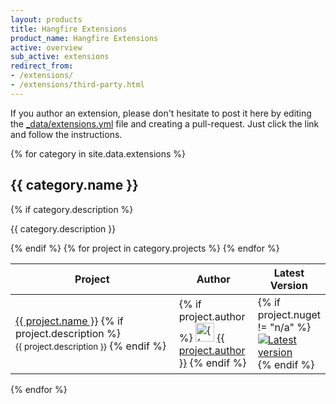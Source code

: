 ```yaml
---
layout: products
title: Hangfire Extensions
product_name: Hangfire Extensions
active: overview
sub_active: extensions
redirect_from:
- /extensions/
- /extensions/third-party.html
---
```


<p>
    
</p>


<div class="alert alert-warning">
    If you author an extension, please don't hesitate to post it here by editing
    the <a href="{{ site.github_repo }}/edit/{{ site.github_branch }}/_data/extensions.yml" target="_blank">_data/extensions.yml</a>
    file and creating a pull-request. Just click the link and follow the instructions.
</div>

{% for category in site.data.extensions %}

## {{ category.name }}

{% if category.description %}
<p>{{ category.description }}</p>
{% endif %}

<table class="table table-condensed table-extensions">
    <thead>
        <tr>
            <th>Project</th>
            <th style="width: 25%">Author</th>
            <th style="width: 20%">Latest Version</th>
        </tr>
    </thead>
    <tbody>
    {% for project in category.projects %}
        <tr>
            <td>
               <a href="{{ project.url }}" target="_blank">{{ project.name }}</a>
               {% if project.description %}
               <br>
               <small>{{ project.description }}</small>
               {% endif %}
            </td>
            <td>
            {% if project.author %}
                <img src="https://github.com/{{ project.author }}.png?size=60" alt="{{ author }}" style="width: 30px;height:30px;">
                <a href="https://github.com/{{ project.author }}" target="_blank">{{ project.author }}</a>
            {% endif %}
            </td>
            <td>
                {% if project.nuget != "n/a" %}
                <a href="https://www.nuget.org/packages/{{ project.name }}/" target="_blank">
                    <img alt="Latest version" src="https://img.shields.io/nuget/v/{{ project.name }}.svg">
                </a>
                {% endif %}
            </td>
        </tr>
    {% endfor %}
    </tbody>
</table>

{% endfor %}
